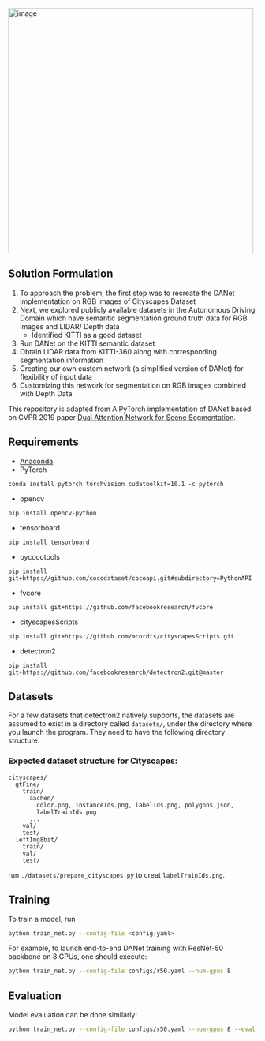 <img width="497" alt="image" src="https://github.com/Shruti-Bansal/Dual-Attention-Network-for-Scene-Segmentation/assets/23707426/3d460017-9e82-4e27-859d-3e48d4880975">

## Solution Formulation

1. To approach the problem, the first step was to recreate the DANet implementation on RGB images of Cityscapes Dataset
2. Next, we explored  publicly available datasets in the Autonomous Driving Domain which have semantic segmentation ground truth data  for RGB images and  LIDAR/ Depth data  
   - Identified KITTI as a good dataset
3. Run DANet on the KITTI semantic dataset 
4. Obtain LIDAR data from KITTI-360 along with corresponding segmentation information
5. Creating our own custom network (a simplified version of DANet) for flexibility of input data 
6. Customizing this network for segmentation on RGB images combined with Depth Data
   


This repository is adapted from A PyTorch implementation of DANet based on CVPR 2019 paper [Dual Attention Network for Scene Segmentation](https://arxiv.org/abs/1809.02983). 

## Requirements
- [Anaconda](https://www.anaconda.com/download/)
- PyTorch
```
conda install pytorch torchvision cudatoolkit=10.1 -c pytorch
```
- opencv
```
pip install opencv-python
```
- tensorboard
```
pip install tensorboard
```
- pycocotools
```
pip install git+https://github.com/cocodataset/cocoapi.git#subdirectory=PythonAPI
```
- fvcore
```
pip install git+https://github.com/facebookresearch/fvcore
```
- cityscapesScripts
```
pip install git+https://github.com/mcordts/cityscapesScripts.git
```
- detectron2
```
pip install git+https://github.com/facebookresearch/detectron2.git@master
```

## Datasets
For a few datasets that detectron2 natively supports, the datasets are assumed to exist in a directory called
`datasets/`, under the directory where you launch the program. They need to have the following directory structure:

### Expected dataset structure for Cityscapes:
```
cityscapes/
  gtFine/
    train/
      aachen/
        color.png, instanceIds.png, labelIds.png, polygons.json,
        labelTrainIds.png
      ...
    val/
    test/
  leftImg8bit/
    train/
    val/
    test/
```
run `./datasets/prepare_cityscapes.py` to creat `labelTrainIds.png`.

## Training
To train a model, run
```bash
python train_net.py --config-file <config.yaml>
```

For example, to launch end-to-end DANet training with ResNet-50 backbone on 8 GPUs, one should execute:
```bash
python train_net.py --config-file configs/r50.yaml --num-gpus 8
```

## Evaluation
Model evaluation can be done similarly:
```bash
python train_net.py --config-file configs/r50.yaml --num-gpus 8 --eval-only MODEL.WEIGHTS checkpoints/model.pth
```

